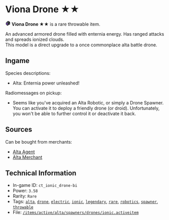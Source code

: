 # Viona Drone ★★

<img src="https://raw.githubusercontent.com/Ceterai/Enternia/main/items/active/alta/spawners/drones/ionic.png" alt="Viona Drone ★★ icon" loading="lazy" height=16px width="auto" /> **Viona Drone ★★** is a rare throwable item.

An advanced armored drone filled with enternia energy. Has ranged attacks and spreads ionized clouds.  
This model is a direct upgrade to a once commonplace alta battle drone.

## Ingame

Species descriptions:

- Alta: Enternia power unleashed!

Radiomessages on pickup:

- Seems like you've acquired an Alta Robotic, or simply a Drone Spawner. You can activate it to deploy a friendly drone (or droid). Unfortunately, you won't be able to further control it or deactivate it back.

## Sources

Can be bought from merchants:

- [Alta Agent](https://ceterai.github.io/MyEnternia/Wiki/AltaAgent)
- [Alta Merchant](https://ceterai.github.io/MyEnternia/Wiki/AltaMerchant)

## Technical Information

- In-game ID: `ct_ionic_drone-bi`
- Power: `3.58`
- Rarity: `Rare`
- Tags: [`alta`](https://ceterai.github.io/MyEnternia/Wiki/Tags/Alta), [`drone`](https://ceterai.github.io/MyEnternia/Wiki/Tags/Drone), [`electric`](https://ceterai.github.io/MyEnternia/Wiki/Tags/Electric), [`ionic`](https://ceterai.github.io/MyEnternia/Wiki/Tags/Ionic), [`legendary`](https://ceterai.github.io/MyEnternia/Wiki/Tags/Legendary), [`rare`](https://ceterai.github.io/MyEnternia/Wiki/Tags/Rare), [`robotics`](https://ceterai.github.io/MyEnternia/Wiki/Tags/Robotics), [`spawner`](https://ceterai.github.io/MyEnternia/Wiki/Tags/Spawner), [`throwable`](https://ceterai.github.io/MyEnternia/Wiki/Tags/Throwable)
- File: [`/items/active/alta/spawners/drones/ionic.activeitem`](https://github.com/Ceterai/Enternia/blob/main/items/active/alta/spawners/drones/ionic.activeitem)
